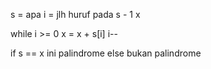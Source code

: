 s = apa
i = jlh huruf pada s - 1
x 



while i >= 0
  x = x + s[i]
  i--



if s == x 
  ini palindrome
else 
  bukan palindrome